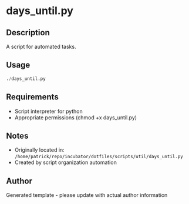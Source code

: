 # days_until.py

## Description
A script for automated tasks.

## Usage
```python
./days_until.py
```

## Requirements
- Script interpreter for python
- Appropriate permissions (chmod +x days_until.py)

## Notes
- Originally located in: `/home/patrick/repo/incubator/dotfiles/scripts/util/days_until.py`
- Created by script organization automation

## Author
Generated template - please update with actual author information
